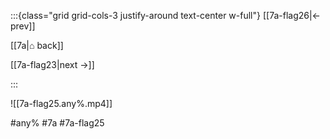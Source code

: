 :::{class="grid grid-cols-3 justify-around text-center w-full"}
[[7a-flag26|← prev]]

[[7a|⌂ back]]

[[7a-flag23|next →]]

:::

![[7a-flag25.any%.mp4]]

#any% #7a #7a-flag25